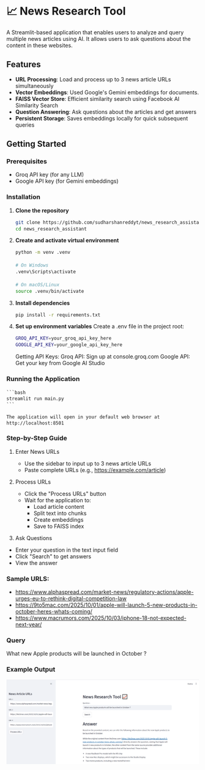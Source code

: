 # 📈 News Research Tool

A Streamlit-based application that enables users to analyze and query multiple news articles using AI. It allows users to ask questions about the content in these websites.

## Features
- **URL Processing**: Load and process up to 3 news article URLs simultaneously
- **Vector Embeddings**: Used Google's Gemini embeddings for documents.
- **FAISS Vector Store**: Efficient similarity search using Facebook AI Similarity Search
- **Question Answering**: Ask questions about the articles and get answers
- **Persistent Storage**: Saves embeddings locally for quick subsequent queries

## Getting Started

### Prerequisites
- Groq API key (for any LLM)
- Google API key (for Gemini embeddings)

### Installation

1. **Clone the repository**
    ```bash
    git clone https://github.com/sudharshanreddyt/news_research_assistant.git
    cd news_research_assistant
    ```

2. **Create and activate virtual environment**
    ```bash
    python -m venv .venv
   
    # On Windows
    .venv\Scripts\activate
   
    # On macOS/Linux
    source .venv/bin/activate 
    ```

3. **Install dependencies**
    ```bash
    pip install -r requirements.txt
    ```

4. **Set up environment variables**
    Create a .env file in the project root:
    ```bash
    GROQ_API_KEY=your_groq_api_key_here
    GOOGLE_API_KEY=your_google_api_key_here
    ```

    Getting API Keys:
    Groq API: Sign up at console.groq.com
    Google API: Get your key from Google AI Studio


### Running the Application
    ```bash
    streamlit run main.py
    ```

    The application will open in your default web browser at http://localhost:8501

### Step-by-Step Guide

1. Enter News URLs
    - Use the sidebar to input up to 3 news article URLs
    - Paste complete URLs (e.g., https://example.com/article)

2. Process URLs
    - Click the "Process URLs" button
    - Wait for the application to:
        - Load article content
        - Split text into chunks
        - Create embeddings
        - Save to FAISS index

3. Ask Questions
- Enter your question in the text input field
- Click "Search" to get answers
- View the answer


### Sample URLS:
- https://www.alphaspread.com/market-news/regulatory-actions/apple-urges-eu-to-rethink-digital-competition-law
- https://9to5mac.com/2025/10/01/apple-will-launch-5-new-products-in-october-heres-whats-coming/
- https://www.macrumors.com/2025/10/03/iphone-18-not-expected-next-year/

### Query
What new Apple products will be launched in October ?

### Example Output
![alt text](/outputs/image.png)